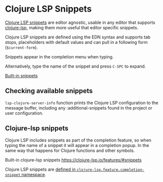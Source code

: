 # Clojure LSP Snippets

[Clojure LSP snippets](https://clojure-lsp.io/features/#snippets) are editor agnostic, usable in any editor that supports [clojure-lsp](https://clojure-lsp.io/), making them more useful that editor specific snippets.

Clojure LSP snippets are defined using the EDN syntax and supports tab stops, placeholders with default values and can pull in a following form (`$current-form`).

Snippets appear in the completion menu when typing.

<!-- TODO: add image of snippet menu -->

Alternatively, type the name of the snippet and press `C-SPC` to expand.

[Built-in snippets](https://clojure-lsp.io/features/#snippets)


## Checking available snippets

 `lsp-clojure-server-info` function prints the Clojure LSP configuration to the message buffer, including any :additional-snippets found in the project or user configuration.



<!-- more -->

## Clojure-lsp snippets

Clojure LSP includes snippets as part of the completion feature, so when typing the name of a snippet it will appear in a completion popup.  In the same way that happens for Clojure functions and other symbols.


Built-in clojure-lsp snippets https://clojure-lsp.io/features/#snippets

Clojure LSP snippets are [defined in `clojure-lsp.feature.completion-snippet` namespace](https://github.com/clojure-lsp/clojure-lsp/blob/master/src/clojure_lsp/feature/completion_snippet.clj).
